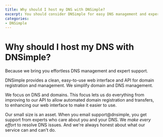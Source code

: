 ```yaml
---
title: Why should I host my DNS with DNSimple?
excerpt: You should consider DNSimple for easy DNS management and expert support 
categories:
- DNSimple
---
```


# Why should I host my DNS with DNSimple?

Because we bring you effortless DNS management and expert support. 

DNSimple provides a clean, easy-to-use web interface and API for domain registration and management. We simplify domain and DNS management.  

We focus on DNS and domains. This focus lets us do everything from improving to our API to allow automated domain registration and transfers, to enhancing our web interface to make it easier to use.  

Our small size is an asset. When you email support@dnsimple, you get support from experts who care about you and your DNS. We _make every effort_ to resolve DNS issues. And we're always honest about what our service can and can't do.

